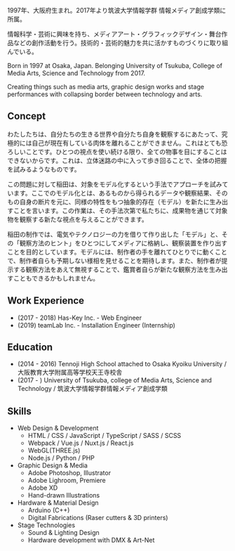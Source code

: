 1997年、大阪府生まれ。2017年より筑波大学情報学群 情報メディア創成学類に所属。

情報科学・芸術に興味を持ち、メディアアート・グラフィックデザイン・舞台作品などの創作活動を行う。技術的・芸術的魅力を共に活かすものづくりに取り組んでいる。

Born in 1997 at Osaka, Japan. Belonging University of Tsukuba, College of Media Arts, Science and Technology from 2017.

Creating things such as media arts, graphic design works and stage performances with collapsing border between technology and arts.

## Concept

わたしたちは、自分たちの生きる世界や自分たち自身を観察するにあたって、究極的には自己が現在有している肉体を離れることができません。これはとても恐ろしいことです。ひとつの視点を使い続ける限り、全ての物事を目にすることはできないからです。これは、立体迷路の中に入って歩き回ることで、全体の把握を試みるようなものです。

この問題に対して稲田は、対象をモデル化するという手法でアプローチを試みています。ここでのモデル化とは、あるものから得られるデータや観察結果、そのもの自身の断片を元に、同様の特性をもつ抽象的存在（モデル）を新たに生み出すことを言います。この作業は、その手法次第で私たちに、成果物を通じて対象物を観察する新たな視点を与えることができます。

稲田の制作では、電気やテクノロジーの力を借りて作り出した「モデル」と、その「観察方法のヒント」をひとつにしてメディアに格納し、観察装置を作り出すことを目的としています。モデルには、制作者の手を離れてひとりでに動くことで、制作者自らも予期しない様相を見せることを期待します。また、制作者が提示する観察方法をあえて無視することで、鑑賞者自らが新たな観察方法を生み出すこともできるかもしれません。

## Work Experience

* (2017 - 2018) Has-Key Inc. - Web Engineer
* (2019) teamLab Inc. - Installation Engineer (Internship)

## Education

* (2014 - 2016) Tennoji High School attached to Osaka Kyoiku University / 大阪教育大学附属高等学校天王寺校舎
* (2017 - ) University of Tsukuba, college of Media Arts, Science and Technology / 筑波大学情報学群情報メディア創成学類

## Skills

* Web Design & Development
  * HTML / CSS / JavaScript / TypeScript / SASS / SCSS
  * Webpack / Vue.js / Nuxt.js / React.js
  * WebGL(THREE.js)
  * Node.js / Python / PHP
* Graphic Design & Media
  * Adobe Photoshop, Illustrator
  * Adobe Lighroom, Premiere
  * Adobe XD
  * Hand-drawn Illustrations
* Hardware & Material Design
  * Arduino (C++)
  * Digital Fabrications (Raser cutters & 3D printers)
* Stage Technologies
  * Sound & Lighting Design
  * Hardware development with DMX & Art-Net
